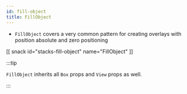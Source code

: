 ```yaml
---
id: fill-object
title: FillObject
---
```


- `FillObject` covers a very common pattern for creating overlays with position absolute and zero positioning

[[ snack id="stacks-fill-object" name="FillObject" ]]

:::tip

`FillObject` inherits all `Box` props and `View` props as well.

:::

